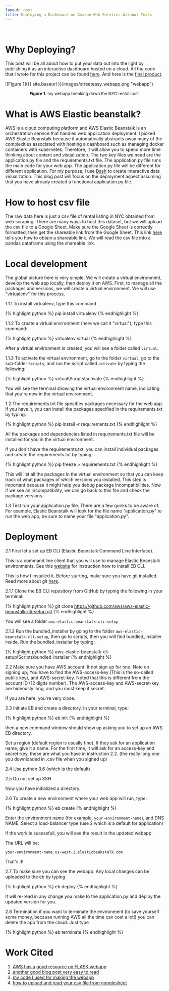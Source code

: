 ```yaml
---
layout: post
title: Deploying a Dashboard on Amazon Web Services Without Tears
---
```


<br>

# Why Deploying?

This post will be all about how to put your data out into the light by publishing it as an interactive dashboard hosted on a cloud. All the code that I wrote for this project can be found [here](https://github.com/VincentK1991/Streeteasy_dashboard_aws). And here is the [final product](http://streeteasy-dashboard-aws-dev.us-west-2.elasticbeanstalk.com/).

![Figure 1]({{ site.baseurl }}/images/streeteasy_webapp.png "webapp")
<p align="center">
    <font size="2"><b>Figure 1.</b> my webapp breaking down the NYC rental cost.</font>
</p>

# What is AWS Elastic beanstalk?

AWS is a cloud computing platform and AWS Elastic Beanstalk is an orchestration service that handles web application deployment. I picked AWS Elastic Beanstalk because it automatically abstracts away many of the complexities associated with hosting a dashboard such as managing docker containers with kubernetes. Therefore, it will allow you to spend more time thinking about content and visualization. The two key files we need are the application.py file and the requirements.txt file. The application.py file runs the main code for your web app. The application.py file will be different for different application. For my purpose, I use [Dash](https://dash.plotly.com/introduction) to create interactive data visualization. This blog post will focus on the deployment aspect assuming that you have already created a functional application.py file.


# How to host csv file

The raw data here is just a csv file of rental listing in NYC obtained from web scraping. There are many ways to host this dataset, but we will upload the csv file to a Google Sheet. Make sure the Google Sheet is correctly formatted, then get the shareable link from the Google Sheet. This link [here](https://www.megalytic.com/knowledge/using-google-sheets-to-host-editable-csv-files) tells you how to obtain a shareable link. We will read the csv file into a pandas dataframe using the shareable link. 

# Local development

The global picture here is very simple. We will create a virtual environment, develop the web app locally, then deploy it on AWS.
First, to manage all the packages and versions, we will create a virtual environment. We will use "virtualenv" for this process.

1.1.1 To install virtualenv, type this command 

{% highlight python %}
pip install virtualenv 
{% endhighlight %}

1.1.2 To create a virtual environment (here we call it "virtual"), type this command:

{% highlight python %}
virtualenv virtual
{% endhighlight %}

After a virtual environment is created, you will see a folder called ```virtual```.

1.1.3 To activate the virtual environment, go to the folder ```virtual```, go to the sub-folder ```Scripts```, and run the script called ```activate``` by typing the following:

{% highlight python %}
virtual\Scripts\activate
{% endhighlight %}

You will see the terminal showing the virtual environment name, indicating that you're now in the virtual environment.

1.2 The requirements.txt file specifies packages necessary for the web app. If you have it, you can install the packages specified in the requirements.txt by typing:

{% highlight python %}
pip install -r requirements.txt
{% endhighlight %}

All the packages and dependencies listed in requirements.txt file will be installed for you in the virtual environment.

If you don't have the requirements.txt, you can install individual packages and create the requirements.txt by typing: 

{% highlight python %}
pip freeze > requirements.txt
{% endhighlight %}

This will list all the packages in the virtual environment so that you can keep track of what packages of which versions you installed. This step is important because it might help you debug package incompatibilities. Now if we see an incompatibility, we can go back to this file and check the package versions.

1.3 Test run your application.py file. There are a few quirks to be aware of. For example, Elastic Beanstalk will look for the file name "application.py" to run the web app, be sure to name your file "application.py".


# Deployment

2.1 First let's set up EB CLI (Elastic Beanstalk Command Line Interface). 

This is a command line client that you will use to manage Elastic Beanstalk environments. See this [website](https://docs.aws.amazon.com/elasticbeanstalk/latest/dg/eb-cli3-install.html) for instruction how to install EB CLI. 

This is how I installed it. Before starting, make sure you have git installed. Read more about git [here](https://en.wikipedia.org/wiki/Git).

2.1.1 Clone the EB CLI repository from GitHub by typing the following in your terminal:

{% highlight python %}
 git clone https://github.com/aws/aws-elastic-beanstalk-cli-setup.git
{% endhighlight %}

You will see a folder ```aws-elastic-beanstalk-cli-setup```

 2.1.2 Run the bundled_installer by going to the folder ```aws-elastic-beanstalk-cli-setup```, then go to scripts, then you will find bundled_installer inside. Run the bundled_installer by typing:
 
{% highlight python %}
aws-elastic-beanstalk-cli-setup\Scripts\bundled_installer
{% endhighlight %}

2.2 Make sure you have AWS account. If not sign up for one. Note on signing up; You have to find the AWS-access-key (This is the so-called public key), and AWS-secret-key. Noted that this is different from the account ID (12 digits number). The AWS-access-key and AWS-secret-key are hideously long, and you must keep it secret.

If you are here, you're very close.

2.3 Initiate EB and create a directory. In your terminal, type:

{% highlight python %}
eb init
{% endhighlight %}

then a new command window should show up asking you to set up an AWS EB directory.

Set a region (default region is usually fine). If they ask for an application name, give it a name. For the first time, it will ask for an access-key and secret-key, these are what you have in instruction 2.2. (the really long one you downloaded in .csv file when you signed up)

2.4 Use python 3.6 (which is the default)

2.5 Do not set up SSH

Now you have initialized a directory.

2.6 To create a new environment where your web app will run, type:

{% highlight python %}
eb create
{% endhighlight %}

Enter the environment name (for example, ```your-environment-name```), and DNS NAME. Select a load-balancer type (use 2 which is a default for application)

If the work is sucessfull, you will see the result in the updated webapp.

The URL will be:

```your-environment-name.us-west-2.elasticbeakstalk.com```

That's it!

2.7 To make sure you can see the webapp. Any local changes can be uploaded to the eb by typing

{% highlight python %}
eb deploy
{% endhighlight %}

It will re-read in any change you make to the application.py and deploy the updated version for you. 

2.8 Termination
if you want to terminate the environment (to save yourself some money, because running AWS all the time can cost a lot!) you can delete the app from the cloud. Just type

{% highlight python %}
eb terminate 
{% endhighlight %}


# Work Cited
1. [AWS has a good resource on FLASK webapp](https://docs.aws.amazon.com/elasticbeanstalk/latest/dg/create-deploy-python-flask.html)
2. [another good blog post very easy to read](https://medium.com/@korniichuk/dash-on-aws-44a0f50a030a)
3. [my code I used for making the webapp](https://github.com/VincentK1991/Streeteasy_dashboard_aws)
4. [how to upload and read your csv file from googlesheet](https://www.megalytic.com/knowledge/using-google-sheets-to-host-editable-csv-files)
